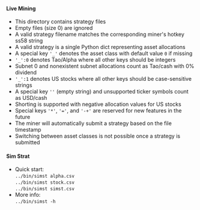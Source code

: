 #### Live Mining

- This directory contains strategy files
- Empty files (size 0) are ignored
- A valid strategy filename matches the corresponding miner's hotkey ss58 string
- A valid strategy is a single Python dict representing asset allocations
- A special key `'_'` denotes the asset class with default value `0` if missing
- `'_':0` denotes Tao/Alpha where all other keys should be integers
- Subnet 0 and nonexistent subnet allocations count as Tao/cash with 0% dividend
- `'_':1` denotes US stocks where all other keys should be case-sensitive strings
- A special key `''` (empty string) and unsupported ticker symbols count as USD/cash
- Shorting is supported with negative allocation values for US stocks
- Special keys `'*'`, `'='`, and `'-+'` are reserved for new features in the future
- The miner will automatically submit a strategy based on the file timestamp
- Switching between asset classes is not possible once a strategy is submitted

#### Sim Strat

- Quick start: \
`../bin/simst alpha.csv` \
`../bin/simst stock.csv` \
`../bin/simst simst.csv`
- More info: \
`../bin/simst -h`
